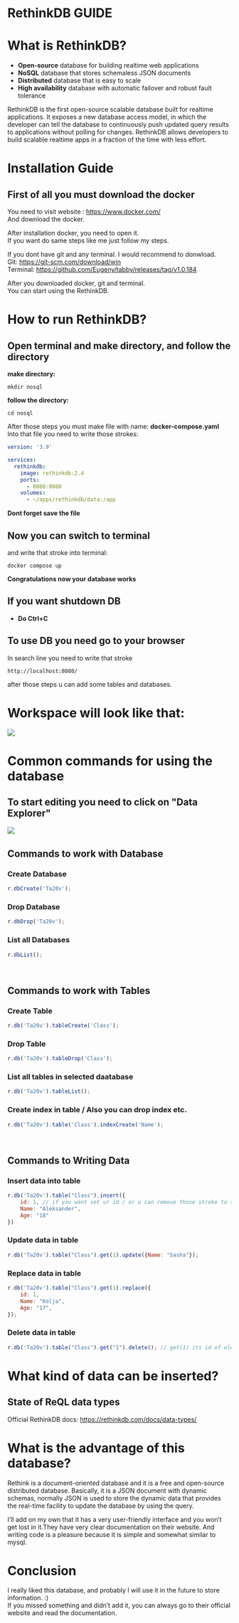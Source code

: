 # **RethinkDB GUIDE** 
# What is RethinkDB?
* **Open-source** database for building realtime web applications
* **NoSQL** database that stores schemaless JSON documents
* **Distributed** database that is easy to scale
* **High availability** database with automatic failover and robust fault tolerance 

RethinkDB is the first open-source scalable database built for realtime applications. It exposes a new database access model, in which the developer can tell the database to continuously push updated query results to applications without polling for changes. RethinkDB allows developers to build scalable realtime apps in a fraction of the time with less effort.
# **Installation Guide**
## First of all you must download the docker 

You need to visit website : https://www.docker.com/ \
And download the docker.

After installation docker, you need to open it. \
If you want do same steps like me just follow my steps.

If you dont have git and any terminal. I would recommend to donwload. \
Git: https://git-scm.com/download/win \
Terminal: https://github.com/Eugeny/tabby/releases/tag/v1.0.184 

After you downloaded docker, git and terminal.\
You can start using the RethinkDB.

# **How to run RethinkDB?**
## Open terminal and make  directory, and follow the directory 
**make directory:**
```shell
mkdir nosql
```
**follow the directory:**
```shell
cd nosql
```
After those steps you must make file with name: 
**docker-compose.yaml**\
Into that file you need to write those strokes:
```yaml
version: '3.9'

services:
  rethinkdb:
    image: rethinkdb:2.4
    ports:
      - 8080:8080
    volumes:
      - ~/apps/rethinkdb/data:/app
```
**Dont forget save the file** 

## Now you can switch to terminal
and write that stroke into terminal:
```shell
docker compose up
```
**Congratulations now your database works**
## If you want shutdown DB
* **Do Ctrl+C**

## To use DB you need go to your browser
In search line you need to write that stroke
```
http://localhost:8080/
```
after those steps u can add some tables and databases.

# **Workspace will look like that:**
![](https://rethinkdb.com/assets/images/docs/administration/webui.png)

# **Common commands for using the database**
## **To start editing you need to click on "Data Explorer"**
![](https://res.cloudinary.com/practicaldev/image/fetch/s--cg3IdP62--/c_limit%2Cf_auto%2Cfl_progressive%2Cq_auto%2Cw_880/https://dev-to-uploads.s3.amazonaws.com/i/ojn9qt9slg0qokzeamym.png)
&nbsp;
## **Commands to work with Database**
### Create Database
```javascript
r.dbCreate('Ta20v');
```
### Drop Database
```javascript
r.dbDrop('Ta20v');
```
### List all Databases
```javascript
r.dbList();
```
&nbsp;
## **Commands to work with Tables**
### Create Table
```javascript
r.db('Ta20v').tableCreate('Class');
```
### Drop Table
```javascript
r.db('Ta20v').tableDrop('Class');
```
### List all tables in selected daatabase
```javascript
r.db('Ta20v').tableList();
```
### Create index in table / Also you can drop index etc.
```javascript
r.db('Ta20v').table('Class').indexCreate('Name');
```
&nbsp;
## **Commands to Writing Data**
### Insert data into table
```javascript
r.db('Ta20v').table("Class").insert({
    id: 1, // if you want set ur id / or u can remove those stroke to set primary key
    Name: "Aleksander",
    Age: "18"
})
```
### Update data in table
```javascript
r.db('Ta20v').table("Class").get(1).update({Name: "Sasha"});
```
### Replace data in table
```javascript
r.db('Ta20v').table("Class").get(1).replace({
    id: 1,
    Name: "Kolja",
    Age: "17",
});
```
### Delete data in table
```javascript
r.db('Ta20v').table("Class").get("1").delete(); // get(1) its id of element
```
# What kind of data can be inserted?
## State of ReQL data types
Official RethinkDB docs: https://rethinkdb.com/docs/data-types/

# What is the advantage of this database?
Rethink is a document-oriented database and it is a free and open-source distributed database. Basically, it is a JSON document with dynamic schemas, normally JSON is used to store the dynamic data that provides the real-time facility to update the database by using the query.

I’ll add on my own that it has a very user-friendly interface and you won’t get lost in it.They have very clear documentation on their website. And writing code is a pleasure because it is simple and somewhat similar to mysql.
# Conclusion
I really liked this database, and probably I will use it in the future to store information. :) \
If you missed something and didn’t add it, you can always go to their official website and read the documentation.
